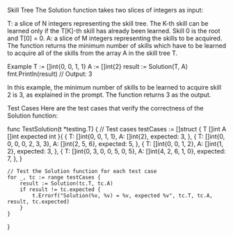 Skill Tree
The Solution function takes two slices of integers as input:

T: a slice of N integers representing the skill tree. The K-th skill can be learned only if the T[K]-th skill has already been learned. Skill 0 is the root and T[0] = 0.
A: a slice of M integers representing the skills to be acquired.
The function returns the minimum number of skills which have to be learned to acquire all of the skills from the array A in the skill tree T.

Example
T := []int{0, 0, 1, 1}
A := []int{2}
result := Solution(T, A)
fmt.Println(result) // Output: 3

In this example, the minimum number of skills to be learned to acquire skill 2 is 3, as explained in the prompt. The function returns 3 as the output.

Test Cases
Here are the test cases that verify the correctness of the Solution function:

func TestSolution(t *testing.T) {
	// Test cases
	testCases := []struct {
		T        []int
		A        []int
		expected int
	}{
		{
			T:        []int{0, 0, 1, 1},
			A:        []int{2},
			expected: 3,
		},
		{
			T:        []int{0, 0, 0, 0, 2, 3, 3},
			A:        []int{2, 5, 6},
			expected: 5,
		},
		{
			T:        []int{0, 0, 1, 2},
			A:        []int{1, 2},
			expected: 3,
		},
		{
			T:        []int{0, 3, 0, 0, 5, 0, 5},
			A:        []int{4, 2, 6, 1, 0},
			expected: 7,
		},
	}

	// Test the Solution function for each test case
	for _, tc := range testCases {
		result := Solution(tc.T, tc.A)
		if result != tc.expected {
			t.Errorf("Solution(%v, %v) = %v, expected %v", tc.T, tc.A, result, tc.expected)
		}
	}
}